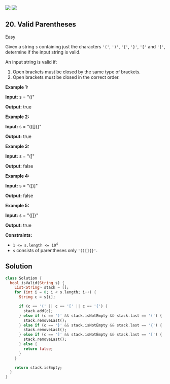 [![](https://img.shields.io/github/stars/LeetCode-in-Dart/LeetCode-in-Dart?label=Stars&style=flat-square)](https://github.com/LeetCode-in-Dart/LeetCode-in-Dart)
[![](https://img.shields.io/github/forks/LeetCode-in-Dart/LeetCode-in-Dart?label=Fork%20me%20on%20GitHub%20&style=flat-square)](https://github.com/LeetCode-in-Dart/LeetCode-in-Dart/fork)

## 20\. Valid Parentheses

Easy

Given a string `s` containing just the characters `'('`, `')'`, `'{'`, `'}'`, `'['` and `']'`, determine if the input string is valid.

An input string is valid if:

1.  Open brackets must be closed by the same type of brackets.
2.  Open brackets must be closed in the correct order.

**Example 1:**

**Input:** s = "()"

**Output:** true

**Example 2:**

**Input:** s = "()[]{}"

**Output:** true

**Example 3:**

**Input:** s = "(]"

**Output:** false

**Example 4:**

**Input:** s = "([)]"

**Output:** false

**Example 5:**

**Input:** s = "{[]}"

**Output:** true

**Constraints:**

*   <code>1 <= s.length <= 10<sup>4</sup></code>
*   `s` consists of parentheses only `'()[]{}'`.

## Solution

```dart
class Solution {
  bool isValid(String s) {
    List<String> stack = [];
    for (int i = 0; i < s.length; i++) {
      String c = s[i];

      if (c == '(' || c == '[' || c == '{') {
        stack.add(c);
      } else if (c == ')' && stack.isNotEmpty && stack.last == '(') {
        stack.removeLast();
      } else if (c == '}' && stack.isNotEmpty && stack.last == '{') {
        stack.removeLast();
      } else if (c == ']' && stack.isNotEmpty && stack.last == '[') {
        stack.removeLast();
      } else {
        return false;
      }
    }

    return stack.isEmpty;
  }
}
```
